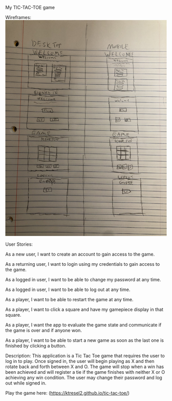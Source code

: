 My TIC-TAC-TOE game

Wireframes:
![TTT-wireframes](./public/image_67148801.JPG)

User Stories:

As a new user, I want to create an account to gain access to the game.

As a returning user, I want to login using my credentials to gain access to the game.

As a logged in user, I want to be able to change my password at any time.

As a logged in user, I want to be able to log out at any time.

As a player, I want to be able to restart the game at any time.

As a player, I want to click a square and have my gamepiece display in that square.

As a player, I want the app to evaluate the game state and communicate if the game is over and if anyone won.

As a player, I want to be able to start a new game as soon as the last one is finished by clicking a button.



Description:
This application is a Tic Tac Toe game that requires the user to log in to play. Once signed in, the user will begin playing as X and then rotate back and forth between X and O. The game will stop when a win has been achieved and will register a tie if the game finishes with neither X or O achieving any win condition. The user may change their password and log out while signed in.



Play the game here: (https://ktresel2.github.io/tic-tac-toe/)
